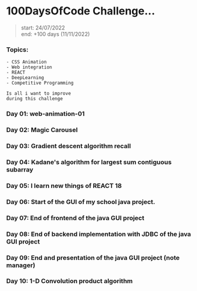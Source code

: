 # 100DaysOfCode Challenge...
> start: 24/07/2022 <br>
> end: +100 days (11/11/2022)

### Topics:

	- CSS Animation
	- Web integration
	- REACT
	- DeepLearning
	- Competitive Programming

	Is all i want to improve
	during this challenge


### Day 01: web-animation-01
### Day 02: Magic Carousel
### Day 03: Gradient descent algorithm recall
### Day 04: Kadane's algorithm for largest sum contiguous subarray
### Day 05: I learn new things of REACT 18 
### Day 06: Start of the GUI of my school java project.
### Day 07: End of frontend of the java GUI project
### Day 08: End of backend implementation with JDBC of the java GUI project
### Day 09: End and presentation of the java GUI project (note manager)
### Day 10: 1-D Convolution product algorithm
